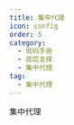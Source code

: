 ```yaml
---
title: 集中代理
icon: config
order: 5
category:
  - 低码手册
  - 底层支撑
  - 集中代理
tag:
  - 集中代理
---
```


集中代理







